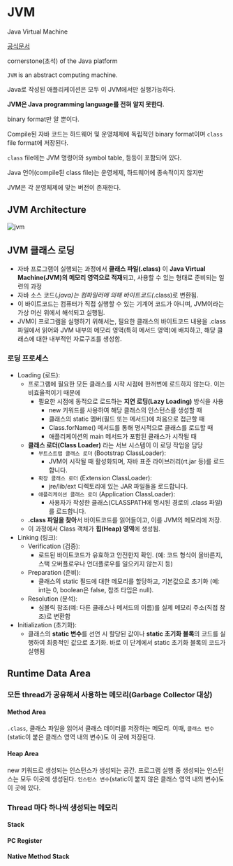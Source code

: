 # JVM
Java Virtual Machine

[공식문서](https://docs.oracle.com/javase/specs/jvms/se20/html/index.html)

cornerstone(초석) of the Java platform

`JVM` is an abstract computing machine.

Java로 작성된 애플리케이션은 모두 이 JVM에서만 실행가능하다.

**JVM은 Java programming language를 전혀 알지 못한다.**

binary format만 알 뿐이다.


Compile된 자바 코드는 하드웨어 및 운영체제에 독립적인 binary format이며 `class` file format에 저장된다. 

`class` file에는 JVM 명령어와 symbol table, 등등이 포함되어 있다.

Java 언어(compile된 class file)는 운영체제, 하드웨어에 종속적이지 않지만 

JVM은 각 운영체제에 맞는 버전이 존재한다. 

## JVM Architecture
![jvm](../../Images/Java/jvm.png)

## JVM 클래스 로딩

- 자바 프로그램이 실행되는 과정에서 **클래스 파일(.class)** 이 **Java Virtual Machine(JVM)의 메모리 영역으로 적재**되고, 사용할 수 있는 형태로 준비되는 일련의 과정
- 자바 소스 코드(*.java)는 컴파일러에 의해 바이트코드(*.class)로 변환됨.
- 이 바이트코드는 컴퓨터가 직접 실행할 수 있는 기계어 코드가 아니며, JVM이라는 가상 머신 위에서 해석되고 실행됨.
- JVM이 프로그램을 실행하기 위해서는, 필요한 클래스의 바이트코드 내용을 .class 파일에서 읽어와 JVM 내부의 메모리 영역(특히 메서드 영역)에 배치하고, 해당 클래스에 대한 내부적인 자료구조를 생성함.

### 로딩 프로세스

- Loading (로드): 
  - 프로그램에 필요한 모든 클래스를 시작 시점에 한꺼번에 로드하지 않는다. 이는 비효율적이기 때문에
    - 필요한 시점에 동적으로 로드하는 **지연 로딩(Lazy Loading)** 방식을 사용
      - new 키워드를 사용하여 해당 클래스의 인스턴스를 생성할 때
      - 클래스의 static 멤버(필드 또는 메서드)에 처음으로 접근할 때
      - Class.forName() 메서드를 통해 명시적으로 클래스를 로드할 때
      - 애플리케이션의 main 메서드가 포함된 클래스가 시작될 때
  - **클래스 로더(Class Loader)** 라는 서브 시스템이 이 로딩 작업을 담당
    - `부트스트랩 클래스 로더` (Bootstrap ClassLoader): 
      - JVM이 시작될 때 활성화되며, 자바 표준 라이브러리(rt.jar 등)를 로드합니다.
    - `확장 클래스 로더` (Extension ClassLoader): 
      - jre/lib/ext 디렉토리에 있는 JAR 파일들을 로드합니다.
    - `애플리케이션 클래스 로더` (Application ClassLoader): 
      - 사용자가 작성한 클래스(CLASSPATH에 명시된 경로의 .class 파일)를 로드합니다.
  - **.class 파일을 찾아**서 바이트코드를 읽어들이고, 이를 JVM의 메모리에 저장.
  - 이 과정에서 Class 객체가 **힙(Heap) 영역**에 생성됨.
- Linking (링크):
  - Verification (검증): 
    - 로드된 바이트코드가 유효하고 안전한지 확인. (예: 코드 형식이 올바른지, 스택 오버플로우나 언더플로우를 일으키지 않는지 등)
  - Preparation (준비): 
    - 클래스의 static 필드에 대한 메모리를 할당하고, 기본값으로 초기화 (예: int는 0, boolean은 false, 참조 타입은 null).
  - Resolution (분석): 
    - 심볼릭 참조(예: 다른 클래스나 메서드의 이름)를 실제 메모리 주소(직접 참조)로 변환합
- Initialization (초기화): 
  - 클래스의 **static 변수**를 선언 시 할당된 값이나 **static 초기화 블록**의 코드를 실행하여 최종적인 값으로 초기화. 바로 이 단계에서 static 초기화 블록의 코드가 실행됨

## Runtime Data Area

### 모든 thread가 공유해서 사용하는 메모리(Garbage Collector 대상)

#### Method Area
`.class`, 클래스 파일을 읽어서 클래스 데이터를 저장하는 메모리.
이때, `클래스 변수`(static이 붙은 클래스 영역 내의 변수)도 이 곳에 저장된다.

#### Heap Area
new 키워드로 생성되는 인스턴스가 생성되는 공간.
프로그램 실행 중 생성되는 인스턴스는 모두 이곳에 생성된다.
`인스턴스 변수`(static이 붙지 않은 클래스 영역 내의 변수)도 이 곳에 있다.

### Thread 마다 하나씩 생성되는 메모리

#### Stack

#### PC Register

#### Native Method Stack